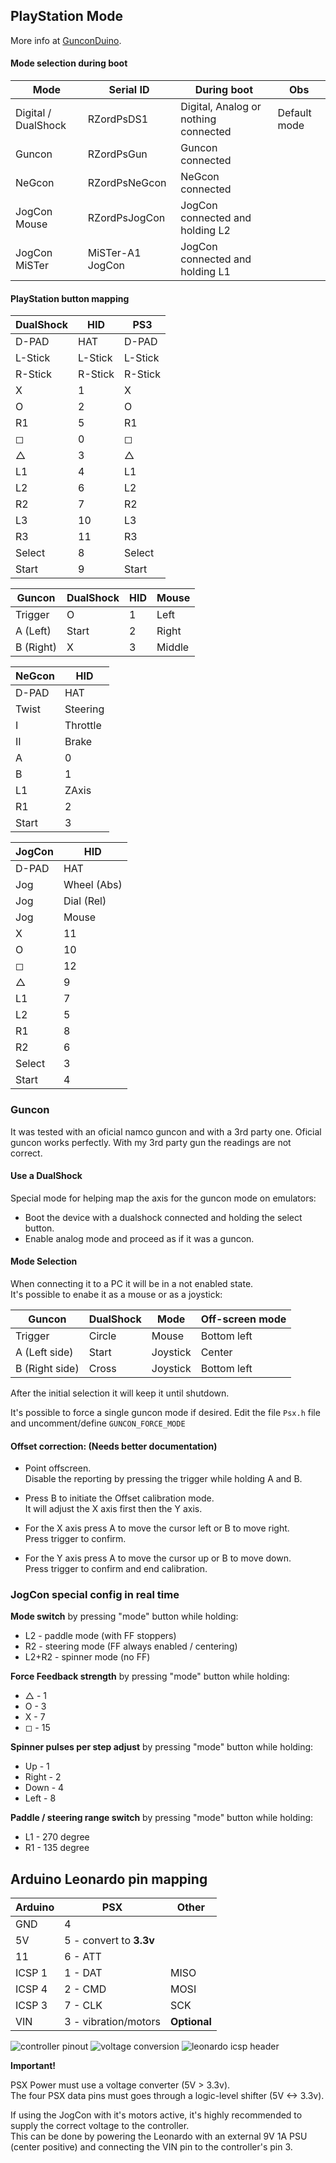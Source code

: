 ## PlayStation Mode
More info at [GunconDuino](https://github.com/sonik-br/GunconDuino).

#### Mode selection during boot

| Mode                | Serial ID        | During boot                          | Obs          |
|---------------------|------------------|--------------------------------------|--------------|
| Digital / DualShock | RZordPsDS1       | Digital, Analog or nothing connected | Default mode |
| Guncon              | RZordPsGun       | Guncon connected                     |              |
| NeGcon              | RZordPsNeGcon    | NeGcon connected                     |              |
| JogCon Mouse        | RZordPsJogCon    | JogCon connected and holding L2      |              |
| JogCon MiSTer       | MiSTer-A1 JogCon | JogCon connected and holding L1      |              |


#### PlayStation button mapping

| DualShock | HID     | PS3     |
|-----------|---------|---------|
| D-PAD     | HAT     | D-PAD   |
| L-Stick   | L-Stick | L-Stick |
| R-Stick   | R-Stick | R-Stick |
| X         | 1       | X       |
| O         | 2       | O       |
| R1        | 5       | R1      |
| &#9723;   | 0       | &#9723; |
| &#9651;   | 3       | &#9651; |
| L1        | 4       | L1      |
| L2        | 6       | L2      |
| R2        | 7       | R2      |
| L3        | 10      | L3      |
| R3        | 11      | R3      |
| Select    | 8       | Select  |
| Start     | 9       | Start   |


| Guncon    | DualShock | HID | Mouse   |
|-----------|-----------|-----|---------|
| Trigger   | O         | 1   | Left    |
| A (Left)  | Start     | 2   | Right   |
| B (Right) | X         | 3   | Middle  |


| NeGcon    | HID      |
|-----------|----------|
| D-PAD     | HAT      |
| Twist     | Steering |
| I         | Throttle |
| II        | Brake    |
| A         | 0        |
| B         | 1        |
| L1        | ZAxis    |
| R1        | 2        |
| Start     | 3        |


| JogCon    | HID         |
|-----------|-------------|
| D-PAD     | HAT         |
| Jog       | Wheel (Abs) |
| Jog       | Dial (Rel)  |
| Jog       | Mouse       |
| X         | 11          |
| O         | 10          |
| &#9723;   | 12          |
| &#9651;   | 9           |
| L1        | 7           |
| L2        | 5           |
| R1        | 8           |
| R2        | 6           |
| Select    | 3           |
| Start     | 4           |

### Guncon

It was tested with an oficial namco guncon and with a 3rd party one. Oficial guncon works perfectly. With my 3rd party gun the readings are not correct.

#### Use a DualShock
Special mode for helping map the axis for the guncon mode on emulators:
* Boot the device with a dualshock connected and holding the select button.
* Enable analog mode and proceed as if it was a guncon.

#### Mode Selection
When connecting it to a PC it will be in a not enabled state.<br/>
It's possible to enabe it as a mouse or as a joystick:

| Guncon         | DualShock | Mode     | Off-screen mode |
|----------------|-----------|----------|-----------------|
| Trigger        | Circle    | Mouse    | Bottom left     |
| A (Left side)  | Start     | Joystick | Center          |
| B (Right side) | Cross     | Joystick | Bottom left     |

After the initial selection it will keep it until shutdown.

It's possible to force a single guncon mode if desired. 
Edit the file `Psx.h` file and uncomment/define `GUNCON_FORCE_MODE`

#### Offset correction: (Needs better documentation)
* Point offscreen.<br/>
Disable the reporting by pressing the trigger while holding A and B.

* Press B to initiate the Offset calibration mode.<br/>
It will adjust the X axis first then the Y axis.

* For the X axis press A to move the cursor left or B to move right.<br/>
Press trigger to confirm.

* For the Y axis press A to move the cursor up or B to move down.<br/>
Press trigger to confirm and end calibration.


### JogCon special config in real time

**Mode switch** by pressing "mode" button while holding:
- L2 - paddle mode (with FF stoppers)
- R2 - steering mode (FF always enabled / centering)
- L2+R2 - spinner mode (no FF)

**Force Feedback strength** by pressing "mode" button while holding:
- &#9651; - 1
- O - 3
- X - 7
- &#9723; - 15

**Spinner pulses per step adjust** by pressing "mode" button while holding:
- Up - 1
- Right - 2
- Down - 4
- Left - 8

**Paddle / steering range switch** by pressing "mode" button while holding:
- L1 - 270 degree
- R1 - 135 degree


## Arduino Leonardo pin mapping

| Arduino     | PSX                     | Other        |
|-------------|-------------------------|--------------|
| GND         | 4                       |              |
| 5V          | 5 - convert to **3.3v** |              |
| 11          | 6 - ATT                 |              |
| ICSP 1      | 1 - DAT                 | MISO         |
| ICSP 4      | 2 - CMD                 | MOSI         |
| ICSP 3      | 7 - CLK                 | SCK          |
| VIN         | 3 - vibration/motors    | **Optional** |


![controller pinout](../docs/psx_pins01.png)
![voltage conversion](../docs/psx_voltage.png)
![leonardo icsp header](../docs/leoardno_icsp_header.png)

**Important!**

PSX Power must use a voltage converter (5V > 3.3v). <br/>
The four PSX data pins must goes through a logic-level shifter (5V <-> 3.3v).

If using the JogCon with it's motors active, it's highly recommended to supply the correct voltage to the controller.<br/>
This can be done by powering the Leonardo with an external 9V 1A PSU (center positive) and connecting the VIN pin to the controller's pin 3.
